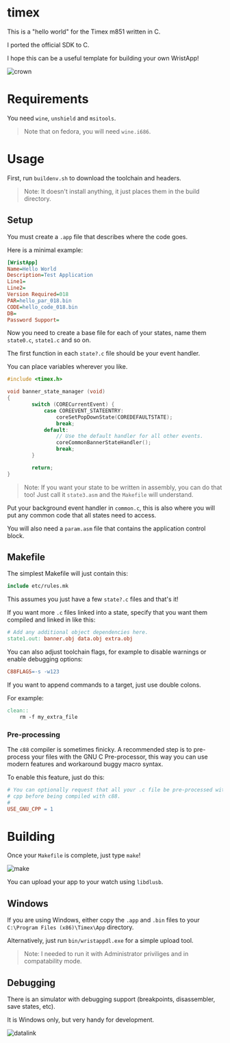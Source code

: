 # timex

This is a "hello world" for the Timex m851 written in C.

I ported the official SDK to C.

I hope this can be a useful template for building your own WristApp!

![crown](https://github.com/taviso/timex/assets/123814/8b04b788-d304-48cf-8239-009a207597c9)

# Requirements

You need `wine`, `unshield` and `msitools`.

> Note that on fedora, you will need `wine.i686`.

# Usage

First, run `buildenv.sh` to download the toolchain and headers.

> Note: It doesn't install anything, it just places them in the build directory.

## Setup

You must create a `.app` file that describes where the code goes.

Here is a minimal example:

```ini
[WristApp]
Name=Hello World
Description=Test Application
Line1=
Line2=
Version Required=018
PAR=hello_par_018.bin
CODE=hello_code_018.bin
DB=
Password Support=
```

Now you need to create a base file for each of your states, name them
`state0.c`, `state1.c` and so on.

The first function in each `state?.c` file should be your event handler.

You can place variables wherever you like.

```c
#include <timex.h>

void banner_state_manager (void)
{
        switch (CORECurrentEvent) {
            case COREEVENT_STATEENTRY:
                coreSetPopDownState(COREDEFAULTSTATE);
                break;
            default:
                // Use the default handler for all other events.
                coreCommonBannerStateHandler();
                break;
        }

        return;
}
```

> Note: If you want your state to be written in assembly, you can do that too!
> Just call it `state3.asm` and the `Makefile` will understand.

Put your background event handler in `common.c`, this is also where you will
put any common code that all states need to access.

You will also need a `param.asm` file that contains the application control
block.

## Makefile

The simplest Makefile will just contain this:

```Makefile
include etc/rules.mk
```

This assumes you just have a few `state?.c` files and that's it!

If you want more `.c` files linked into a state, specify that you want them
compiled and linked in like this:

```Makefile
# Add any additional object dependencies here.
state1.out: banner.obj data.obj extra.obj
```

You can also adjust toolchain flags, for example to disable warnings or enable
debugging options:

```Makefile
C88FLAGS=-s -w123
```

If you want to append commands to a target, just use double colons.

For example:

```Makefile
clean::
	rm -f my_extra_file
```

### Pre-processing

The `c88` compiler is sometimes finicky. A recommended step is to pre-process
your files with the GNU C Pre-processor, this way you can use modern features
and workaround buggy macro syntax.

To enable this feature, just do this:

```Makefile
# You can optionally request that all your .c file be pre-processed with GNU
# cpp before being compiled with c88.
#
USE_GNU_CPP = 1
```

# Building

Once your `Makefile` is complete, just type `make`!

![make](https://github.com/taviso/timex/assets/123814/46cc947b-dbc6-4cb3-b0fa-e9dc412eab49)

You can upload your app to your watch using `libdlusb`.

## Windows

If you are using Windows, either copy the `.app` and `.bin` files to your
`C:\Program Files (x86)\Timex\App` directory.

Alternatively, just run `bin/wristappdl.exe` for a simple upload tool.

> Note: I needed to run it with Administrator priviliges and in compatability mode.

## Debugging

There is an simulator with debugging support (breakpoints, disassembler, save states, etc).

It is Windows only, but very handy for development.

![datalink](https://github.com/taviso/timex/assets/123814/cdafffec-f685-462a-9ed6-cf3638000a62)

